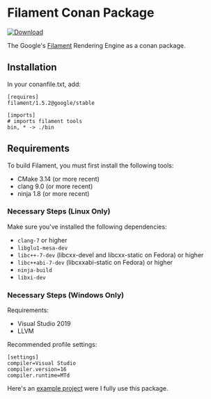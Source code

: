 # Filament Conan Package
 [ ![Download](https://api.bintray.com/packages/luizgabriel/conan-repo/filament%3Agoogle/images/download.svg) ](https://bintray.com/luizgabriel/conan-repo/filament%3Agoogle/_latestVersion)

The Google's [Filament](https://github.com/google/filament) Rendering Engine as a conan package.

## Installation

In your conanfile.txt, add:
```
[requires]
filament/1.5.2@google/stable

[imports]
# imports filament tools
bin, * -> ./bin
```

## Requirements
To build Filament, you must first install the following tools:

- CMake 3.14 (or more recent)
- clang 9.0 (or more recent)
- ninja 1.8 (or more recent)

### Necessary Steps (Linux Only)
Make sure you've installed the following dependencies:

- `clang-7` or higher
- `libglu1-mesa-dev`
- `libc++-7-dev` (libcxx-devel and libcxx-static on Fedora) or higher
- `libc++abi-7-dev` (libcxxabi-static on Fedora) or higher
- `ninja-build`
- `libxi-dev`

### Necessary Steps (Windows Only)

Requirements:
- Visual Studio 2019
- LLVM

Recommended profile settings:
```
[settings]
compiler=Visual Studio
compiler.version=16
compiler.runtime=MTd
```

Here's an [example project](https://github.com/luizgabriel/Spatial.Engine) were I fully use this package.
